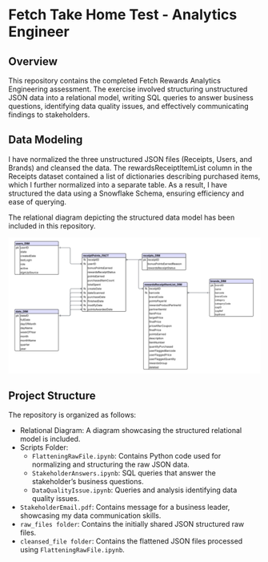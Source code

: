# Fetch Take Home Test - Analytics Engineer

## Overview

This repository contains the completed Fetch Rewards Analytics Engineering assessment. The exercise involved structuring unstructured JSON data into a relational model, writing SQL queries to answer business questions, identifying data quality issues, and effectively communicating findings to stakeholders.

## Data Modeling

I have normalized the three unstructured JSON files (Receipts, Users, and Brands) and cleansed the data. The rewardsReceiptItemList column in the Receipts dataset contained a list of dictionaries describing purchased items, which I further normalized into a separate table. As a result, I have structured the data using a Snowflake Schema, ensuring efficiency and ease of querying.

The relational diagram depicting the structured data model has been included in this repository.

![Fetch Relational Diagram](RelationalDiagram.png)


## Project Structure
The repository is organized as follows:
- Relational Diagram: A diagram showcasing the structured relational model is included.
- Scripts Folder:
  - `FlatteningRawFile.ipynb`: Contains Python code used for normalizing and structuring the raw JSON data.
  - `StakeholderAnswers.ipynb`: SQL queries that answer the stakeholder’s business questions.
  - `DataQualityIssue.ipynb`: Queries and analysis identifying data quality issues.
- `StakeholderEmail.pdf`: Contains message for a business leader, showcasing my data communication skills.
- `raw_files folder`: Contains the initially shared JSON structured raw files.
- `cleansed_file folder`: Contains the flattened JSON files processed using `FlatteningRawFile.ipynb`.
